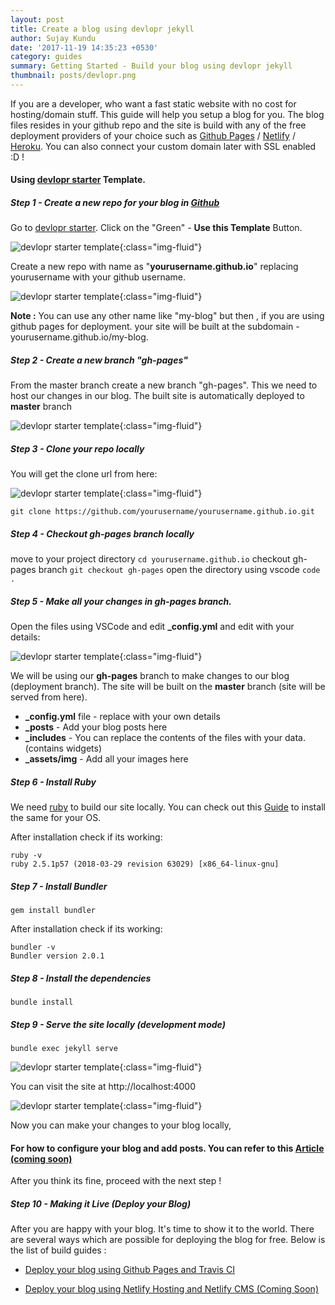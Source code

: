 ```yaml
---
layout: post
title: Create a blog using devlopr jekyll
author: Sujay Kundu
date: '2017-11-19 14:35:23 +0530'
category: guides
summary: Getting Started - Build your blog using devlopr jekyll
thumbnail: posts/devlopr.png
---
```


If you are a developer, who want a fast static website with no cost for hosting/domain stuff. This guide will help you setup a blog for you. The blog files resides in your github repo and the site is build with any of the free deployment providers of your choice such as [Github Pages](https://pages.github.com) / [Netlify](https://netlify.com) / [Heroku](https://heroku.com). You can also connect your custom domain later with SSL enabled :D !

#### Using [devlopr starter](https://github.com/sujaykundu777/devlopr-starter) Template.

##### **Step 1** - Create a new repo for your blog in [Github](https://github.com)

Go to [devlopr starter](https://github.com/sujaykundu777/devlopr-starter). Click on the "Green" - **Use this Template** Button.

![devlopr starter template](/assets/img/posts/devlopr-starter.png){:class="img-fluid"}

Create a new repo with name as "**yourusername.github.io**" replacing yourusername with your github username. 

 ![devlopr starter template](/assets/img/posts/1.png){:class="img-fluid"}


**Note :**
You can use any other name like "my-blog" but then , if you are using github pages for deployment. your site will be built at the subdomain - yourusername.github.io/my-blog. 

 

##### **Step 2** - Create a new branch "gh-pages" 

From the master branch create a new branch "gh-pages". This we need to host our changes in our blog. The built site is automatically deployed to **master** branch 

![devlopr starter template](/assets/img/posts/2.png){:class="img-fluid"}

##### **Step 3** - Clone your repo locally 

You will get the clone url from here: 

![devlopr starter template](/assets/img/posts/3.png){:class="img-fluid"}

`git clone https://github.com/yourusername/yourusername.github.io.git`

##### **Step 4** - Checkout gh-pages branch locally

move to your project directory 
`cd yourusername.github.io`
checkout gh-pages branch 
`git checkout gh-pages` 
open the directory using vscode
`code .` 

##### **Step 5** - Make all your changes in gh-pages branch. 

Open the files using VSCode and edit **_config.yml** and edit with your details:

![devlopr starter template](/assets/img/posts/4.png){:class="img-fluid"}

We will be using our **gh-pages** branch to make changes to our blog (deployment branch). The site will be built on the **master** branch (site will be served from here).

- **_config.yml** file - replace with your own details 
- **_posts** - Add your blog posts here 
- **_includes** - You can replace the contents of the files with your data. (contains widgets)
- **_assets/img** - Add all your images here


##### **Step 6** - Install Ruby 

We need [ruby](https://www.ruby-lang.org/) to build our site locally. You can check out this [Guide](https://www.ruby-lang.org/en/downloads/) to install the same for your OS. 

After installation check if its working:

```
ruby -v
ruby 2.5.1p57 (2018-03-29 revision 63029) [x86_64-linux-gnu]
```

##### **Step 7** - Install Bundler 

`gem install bundler`

After installation check if its working:

```
bundler -v
Bundler version 2.0.1
```

##### **Step 8** - Install the dependencies 

`bundle install`

##### **Step 9** - Serve the site locally (development mode)

`bundle exec jekyll serve`

![devlopr starter template](/assets/img/posts/5.png){:class="img-fluid"}

You can visit the site at http://localhost:4000


![devlopr starter template](/assets/img/posts/6.png){:class="img-fluid"}

Now you can make your changes to your blog locally,


#### For how to configure your blog and add posts. You can refer to this [Article (coming soon)](#)

 After you think its fine, proceed with the next step !


##### **Step 10** - Making it Live (Deploy your Blog)

After you are happy with your blog. It's time to show it to the world. There are several ways which are possible for deploying the blog for free. Below is the list of build guides :

- [Deploy your blog using Github Pages and Travis CI](#)

- [Deploy your blog using Netlify Hosting and Netlify CMS (Coming Soon)](#)  


